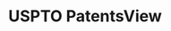 ---
bigquery: https://console.cloud.google.com/bigquery?p=patents-public-data&d=patentsview&page=dataset
citation: Attribution should be given to PatentsView for use, distribution, or derivative
  works.
code: https://github.com/CSSIP-AIR/PatentsView-Code-Snippets/
contributors: USPTO
cost: None
description: 'PatentsView includes US patent data including raw data (summaries, applications,
  pregrant applications), disambugations of inventors and assignees, and inventor
  gender estimates.  Also foreign priority data, # of figures and sheets, and government
  interest statements.'
documentation: https://patentsview.org/query/builder-faqs
last_edit: Mon, 04 Apr 2022 19:02:57 GMT
location: https://patentsview.org/
maintained_by: USPTO
record_creation_timestamp: 12/2/2020 17:20:46
schema_fields: '[''subclass'', ''disamb_assignee_id_20181127'', ''f371_date'', ''classification_level'',
  ''organization'', ''contract_award_number'', ''disclaimer_date'', ''attribution_status'',
  ''rule_47'', ''ipc_version_indicator'', ''level_three'', ''county'', ''filename'',
  ''text'', ''name_first'', ''exemplary'', ''group_id'', ''abstract'', ''subclass_id'',
  ''withdrawn'', ''latlong'', ''state'', ''variety'', ''gi_statement'', ''disamb_inventor_id_20171226'',
  ''subgroup_id'', ''disamb_inventor_id_20190820'', ''num_sheets'', ''disamb_assignee_id_20200929'',
  ''designation'', ''doc_type'', ''section'', ''id'', ''longitude'', ''category'',
  ''county_fips'', ''organization_id'', ''disamb_inventor_id_20201229'', ''series_code'',
  ''sequence'', ''disamb_assignee_id_20191231'', ''deceased'', ''country_transformed'',
  ''disamb_inventor_id_20200929'', ''lawyer_id'', ''rawinventor_id'', ''disamb_inventor_id_20190312'',
  ''lname'', ''main_group'', ''_371_date'', ''disamb_inventor_id_20170808'', ''role'',
  ''state_fips'', ''applicant_type'', ''level_one'', ''category_id'', ''inventor_id'',
  ''disamb_inventor_id_20181127'', ''location_id'', ''rel_id'', ''subgroup'', ''num'',
  ''length'', ''latin_name'', ''disamb_assignee_id_20190312'', ''relkind'', ''subsection_id'',
  ''classification_status'', ''lapse_of_patent'', ''subcategory_id'', ''term_extension'',
  ''application_id'', ''f102_date'', ''date'', ''classification_value'', ''type'',
  ''field_title'', ''symbol_position'', ''male'', ''disamb_assignee_id_20200630'',
  ''rawassignee_id'', ''name'', ''title'', ''field_id'', ''section_id'', ''disamb_inventor_id_20170307'',
  ''number'', ''level_two'', ''dependent'', ''country'', ''term_disclaimer'', ''kind'',
  ''latitude'', ''disamb_inventor_id_20180528'', ''disamb_inventor_id_20191231'',
  ''male_flag'', ''disamb_inventor_id_20200331'', ''city'', ''group'', ''disamb_assignee_id_20200331'',
  ''num_figures'', ''ipc_class'', ''num_claims'', ''citation_id'', ''uuid'', ''publication_number'',
  ''disamb_assignee_id_20190820'', ''disamb_assignee_id_20191008'', ''term_grant'',
  ''patent_id'', ''disamb_inventor_id_20200630'', ''assignee_id'', ''disamb_inventor_id_20171003'',
  ''action_date'', ''mainclass_id'', ''classification_data_source'', ''rawlocation_id'',
  ''name_last'', ''doctype'', ''fname'', ''status'', ''sector_title'', ''reldocno'',
  ''_102_date'', ''disamb_inventor_id_20191008'']'
shortname: patentsview
tags:
- disambiguation
- United States
- gender
terms_of_use: Creative Commons Attribution 4.0 International License.
timeframe: 1963-1999
title: USPTO PatentsView
uuid: cf1780b1-e265-4e49-8d1d-83b9cfe0fd9a
---